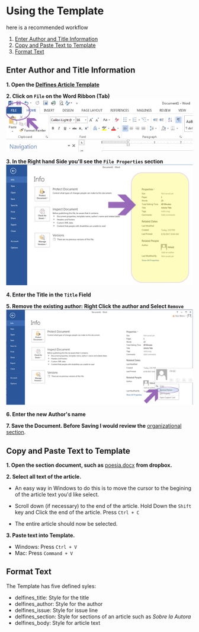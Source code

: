 # Using the Template

here is a recommended workflow

1. [Enter Author and Title Information](template.md#enter-author-and-title-information)
2. [Copy and Paste Text to Template](template.md#copy-and-paste-text-to-template)
3. [Format Text](template.md#format-text)

## Enter Author and Title Information

 **1. Open the [Delfines Article Template](https://www.dropbox.com/s/av2uuv3rzx2zzvc/deflines-article-template_2018.dotx?dl=0)**

**2. <span class="action" >Click</span> on `File` on the Word Ribbon (Tab)**
    ![Click on File][1]

**3. In the Right hand Side you'll see the `File Properties` section**
    ![Properties Section on Right hand Side][2]

**4. Enter the Title in the `Title` Field**

**5. Remove the existing author:
      <span class="action">Right Click</span> the author and <span class="action">Select</span> `Remove`**
    ![Remove Default Author][3]

**6. Enter the new Author's name**

**7. Save the Document.  Before Saving I would review the** [organizational section](organization.md).

## Copy and Paste Text to Template

**1. Open the section document, such as** [poesia.docx](https://www.dropbox.com/s/iokccsm2rgdqu37/POES%C3%8DA.docx?dl=0) **from dropbox.**  

**2. <span class="underline">Select</span> all text of the article.**

* An easy way in Windows to do this is to move the cursor to the begining of the article text you'd like select.  
* Scroll down (if necessary) to the end of the article.  <span class="underline">Hold Down</span> the `Shift` key and <span class="underline">Click</span> the end of the article. <span class="underline">Press</span> `Ctrl + C`

* The entire article should now be selected.

**3. Paste text into Template.**

* Windows: <span class="underline">Press</span> `Ctrl + V`
* Mac: <span class="underline">Press</span> `Command + V`

## Format Text 
The Template has five defined syles:

* delfines_title: Style for the title
* delfines_author: Style for the author
* delfines_issue: Style for issue line
* delfines_section: Style for sections of an article such as _Sobre la Autora_
* delfines_body: Style for article text

[1]: ./img/ss-001_1523052308.png
[2]: ./img/ss-001_1523054753.png
[3]: ./img/ss-001_1523054406.png
